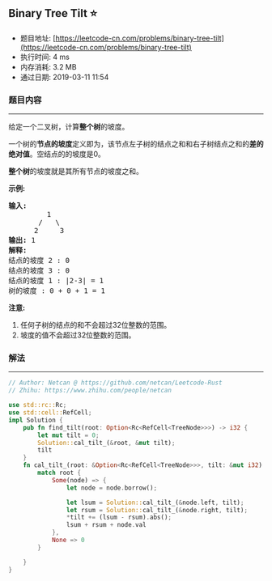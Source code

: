 ## Binary Tree Tilt :star:
- 题目地址: [https://leetcode-cn.com/problems/binary-tree-tilt](https://leetcode-cn.com/problems/binary-tree-tilt)
- 执行时间: 4 ms 
- 内存消耗: 3.2 MB
- 通过日期: 2019-03-11 11:54

### 题目内容
---
<p>给定一个二叉树，计算<strong>整个树</strong>的坡度。</p>

<p>一个树的<strong>节点的坡度</strong>定义即为，该节点左子树的结点之和和右子树结点之和的<strong>差的绝对值</strong>。空结点的的坡度是0。</p>

<p><strong>整个树</strong>的坡度就是其所有节点的坡度之和。</p>

<p><strong>示例:</strong></p>

<pre>
<strong>输入:</strong> 
         1
       /   \
      2     3
<strong>输出:</strong> 1
<strong>解释:</strong> 
结点的坡度 2 : 0
结点的坡度 3 : 0
结点的坡度 1 : |2-3| = 1
树的坡度 : 0 + 0 + 1 = 1
</pre>

<p><strong>注意:</strong></p>

<ol>
	<li>任何子树的结点的和不会超过32位整数的范围。</li>
	<li>坡度的值不会超过32位整数的范围。</li>
</ol>


### 解法
---
```rust
// Author: Netcan @ https://github.com/netcan/Leetcode-Rust
// Zhihu: https://www.zhihu.com/people/netcan

use std::rc::Rc;
use std::cell::RefCell;
impl Solution {
    pub fn find_tilt(root: Option<Rc<RefCell<TreeNode>>>) -> i32 {
        let mut tilt = 0;
        Solution::cal_tilt_(&root, &mut tilt);
        tilt
    }
    fn cal_tilt_(root: &Option<Rc<RefCell<TreeNode>>>, tilt: &mut i32) -> i32 {
        match root {
            Some(node) => {
                let node = node.borrow();

                let lsum = Solution::cal_tilt_(&node.left, tilt);
                let rsum = Solution::cal_tilt_(&node.right, tilt);
                *tilt += (lsum - rsum).abs();
                lsum + rsum + node.val
            },
            None => 0
        }

    }
}


```